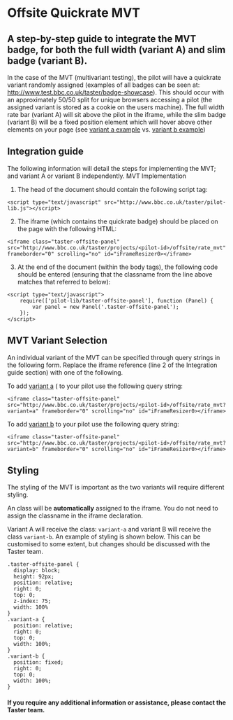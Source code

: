 # Offsite Quickrate MVT

## A step-by-step guide to integrate the MVT badge, for both the full width (variant A) and slim badge (variant B).

In the case of the MVT (multivariant testing), the pilot will have a quickrate variant randomly assigned (examples of all badges can be seen at: http://www.test.bbc.co.uk/taster/badge-showcase). This should occur with an approximately 50/50 split for unique browsers accessing a pilot (the assigned variant is stored as a cookie on the users machine). The full width rate bar (variant A) will sit above the pilot in the iframe, while the slim badge (variant B) will be a fixed position element which will hover above other elements on your page (see [variant a example](http://dummy.pilots.bbcconnectedstudio.co.uk/variant_a.html) vs. [variant b example](http://dummy.pilots.bbcconnectedstudio.co.uk/variant_b.html))

## Integration guide
The following information will detail the steps for implementing the MVT; and variant A or variant B independently.
MVT Implementation
1. The head of the document should contain the following script tag:
```
<script type="text/javascript" src="http://www.bbc.co.uk/taster/pilot-lib.js"></script>
```

2. The iframe (which contains the quickrate badge) should be placed on the page with the following HTML:
```
<iframe class="taster-offsite-panel" src="http://www.bbc.co.uk/taster/projects/<pilot-id>/offsite/rate_mvt" frameborder="0" scrolling="no" id="iFrameResizer0></iframe>
```

3. At the end of the document (within the body tags), the following code should be entered (ensuring that the classname from the line above matches that referred to below):
```
<script type="text/javascript">
    require(['pilot-lib/taster-offsite-panel'], function (Panel) {
        var panel = new Panel('.taster-offsite-panel');
    });
</script>
```

## MVT Variant Selection

An individual variant of the MVT can be specified through query strings in the following form. Replace the iframe reference (line 2 of the Integration guide section) with one of the following.

To add [variant a](http://dummy.pilots.bbcconnectedstudio.co.uk/variant_a.html) ( to your pilot use the following query string:
```
<iframe class="taster-offsite-panel" src="http://www.bbc.co.uk/taster/projects/<pilot-id>/offsite/rate_mvt?variant=a" frameborder="0" scrolling="no" id="iFrameResizer0></iframe>
```

To add [variant b](http://dummy.pilots.bbcconnectedstudio.co.uk/variant_b.html) to your pilot use the following query string:
```
<iframe class="taster-offsite-panel" src="http://www.bbc.co.uk/taster/projects/<pilot-id>/offsite/rate_mvt?variant=b" frameborder="0" scrolling="no" id="iFrameResizer0></iframe>
```

## Styling

The styling of the MVT is important as the two variants will require different styling.

An class will be **automatically** assigned to the iframe. You do not need to assign the classname in the iframe declaration.

Variant A will receive the class: `variant-a` and variant B will receive the class `variant-b`.  An example of styling is shown below. This can be customised to some extent, but changes should be discussed with the Taster team.
```
.taster-offsite-panel {
  display: block;
  height: 92px;
  position: relative;
  right: 0;
  top: 0;
  z-index: 75;
  width: 100%
}
.variant-a {
  position: relative;
  right: 0;
  top: 0;
  width: 100%;
}
.variant-b {
  position: fixed;
  right: 0;
  top: 0;
  width: 100%;
}
```

#### If you require any additional information or assistance, please contact the Taster team.
